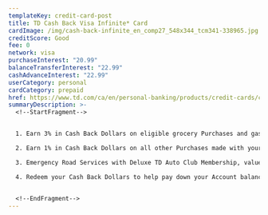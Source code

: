 ```yaml
---
templateKey: credit-card-post
title: TD Cash Back Visa Infinite* Card
cardImage: /img/cash-back-infinite_en_comp27_548x344_tcm341-338965.jpg
creditScore: Good
fee: 0
network: visa
purchaseInterest: "20.99"
balanceTransferInterest: "22.99"
cashAdvanceInterest: "22.99"
userCategory: personal
cardCategory: prepaid
href: https://www.td.com/ca/en/personal-banking/products/credit-cards/cash-back/
summaryDescription: >-
  <!--StartFragment-->


  1. Earn 3% in Cash Back Dollars on eligible grocery Purchases and gas Purchases, and on regularly recurring bill payments set up on your Account\

  2. Earn 1% in Cash Back Dollars on all other Purchases made with your Card\

  3. Emergency Road Services with Deluxe TD Auto Club Membership, valued at $79.007, is included with the product.\

  4. Redeem your Cash Back Dollars to help pay down your Account balance whenever you please - the choice is yours!


  <!--EndFragment-->
---
```

